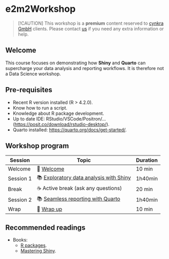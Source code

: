 # e2m2Workshop
>
> [!CAUTION]
> This workshop is a __premium__ content reserved to [cynkra GmbH](cynkra.com) clients. Please contact [us](https://cynkra.com/contact/) if you need any extra information or help.

## Welcome

This course focuses on demonstrating how __Shiny__ and __Quarto__ can supercharge your data analysis and reporting workflows.
It is therefore not a Data Science workshop.

## Pre-requisites

- Recent R version installed (R > 4.2.0).
- Know how to run a script.
- Knowledge about R package development.
- Up to date IDE: RStudio/VSCode/Positron/… (<https://posit.co/download/rstudio-desktop/>).
- Quarto installed: <https://quarto.org/docs/get-started/>.

## Workshop program

| Session | Topic | Duration |
|----------|----------------------------------------|------------|
| Welcome   | 👋 [Welcome](./sessions/0_welcome/index.html) | 10 min |
| Session 1 | 📚 [Exploratory data analysis with Shiny](./sessions/1_shiny/index.html) | 1h40min |
| Break | ☕ Active break (ask any questions) | 20 min |
| Session 2 | 📚 [Seamless reporting with Quarto](./sessions/2_quarto/index.html) | 1h40min |
| Wrap      | 🎁 [Wrap up](./sessions/3_closing/index.html) | 10 min |

## Recommended readings

- Books:
  - [R packages](https://r-pkgs.org/).
  - [Mastering Shiny](https://mastering-shiny.org/).
